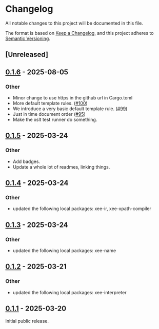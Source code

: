# Changelog

All notable changes to this project will be documented in this file.

The format is based on [Keep a Changelog](https://keepachangelog.com/en/1.0.0/),
and this project adheres to [Semantic Versioning](https://semver.org/spec/v2.0.0.html).

## [Unreleased]

## [0.1.6](https://github.com/Paligo/xee/compare/xee-xslt-compiler-v0.1.5...xee-xslt-compiler-v0.1.6) - 2025-08-05

### Other

- Minor change to use https in the github url in Cargo.toml
- More default template rules. ([#100](https://github.com/Paligo/xee/pull/100))
- We introduce a very basic default template rule. ([#99](https://github.com/Paligo/xee/pull/99))
- Just in time document order ([#95](https://github.com/Paligo/xee/pull/95))
- Make the xslt test runner do something.

## [0.1.5](https://github.com/Paligo/xee/compare/xee-xslt-compiler-v0.1.4...xee-xslt-compiler-v0.1.5) - 2025-03-24

### Other

- Add badges.
- Update a whole lot of readmes, linking things.

## [0.1.4](https://github.com/Paligo/xee/compare/xee-xslt-compiler-v0.1.3...xee-xslt-compiler-v0.1.4) - 2025-03-24

### Other

- updated the following local packages: xee-ir, xee-xpath-compiler

## [0.1.3](https://github.com/Paligo/xee/compare/xee-xslt-compiler-v0.1.2...xee-xslt-compiler-v0.1.3) - 2025-03-24

### Other

- updated the following local packages: xee-name

## [0.1.2](https://github.com/Paligo/xee/compare/xee-xslt-compiler-v0.1.1...xee-xslt-compiler-v0.1.2) - 2025-03-21

### Other

- updated the following local packages: xee-interpreter

## [0.1.1](https://github.com/Paligo/xee/releases/tag/xee-xslt-compiler-v0.1.1) - 2025-03-20

Initial public release.
